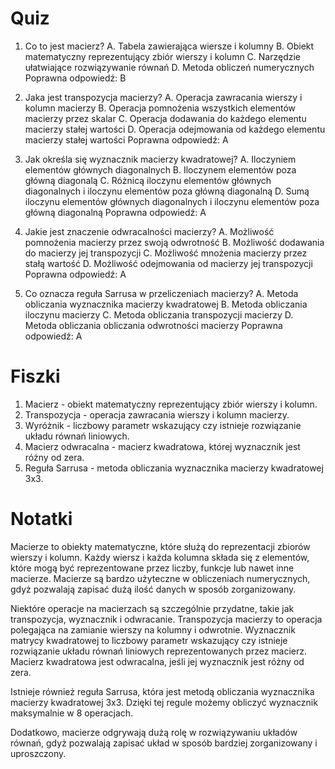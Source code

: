  # Quiz

1. Co to jest macierz?
   A. Tabela zawierająca wiersze i kolumny
   B. Obiekt matematyczny reprezentujący zbiór wierszy i kolumn
   C. Narzędzie ułatwiające rozwiązywanie równań
   D. Metoda obliczeń numerycznych
   Poprawna odpowiedź: B

2. Jaka jest transpozycja macierzy?
   A. Operacja zawracania wierszy i kolumn macierzy
   B. Operacja pomnożenia wszystkich elementów macierzy przez skalar
   C. Operacja dodawania do każdego elementu macierzy stałej wartości
   D. Operacja odejmowania od każdego elementu macierzy stałej wartości
   Poprawna odpowiedź: A

3. Jak określa się wyznacznik macierzy kwadratowej?
   A. Iloczyniem elementów głównych diagonalnych
   B. Iloczynem elementów poza główną diagonalą
   C. Różnicą iloczynu elementów głównych diagonalnych i iloczynu elementów poza główną diagonalną
   D. Sumą iloczynu elementów głównych diagonalnych i iloczynu elementów poza główną diagonalną
   Poprawna odpowiedź: A

4. Jakie jest znaczenie odwracalności macierzy?
   A. Możliwość pomnożenia macierzy przez swoją odwrotność
   B. Możliwość dodawania do macierzy jej transpozycji
   C. Możliwość mnożenia macierzy przez stałą wartość
   D. Możliwość odejmowania od macierzy jej transpozycji
   Poprawna odpowiedź: A

5. Co oznacza reguła Sarrusa w przeliczeniach macierzy?
   A. Metoda obliczania wyznacznika macierzy kwadratowej
   B. Metoda obliczania iloczynu macierzy
   C. Metoda obliczania transpozycji macierzy
   D. Metoda obliczania obliczania odwrotności macierzy
   Poprawna odpowiedź: A

# Fiszki

1. Macierz - obiekt matematyczny reprezentujący zbiór wierszy i kolumn.
2. Transpozycja - operacja zawracania wierszy i kolumn macierzy.
3. Wyróżnik - liczbowy parametr wskazujący czy istnieje rozwiązanie układu równań liniowych.
4. Macierz odwracalna - macierz kwadratowa, której wyznacznik jest różny od zera.
5. Reguła Sarrusa - metoda obliczania wyznacznika macierzy kwadratowej 3x3.

# Notatki

Macierze to obiekty matematyczne, które służą do reprezentacji zbiorów wierszy i kolumn. Każdy wiersz i każda kolumna składa się z elementów, które mogą być reprezentowane przez liczby, funkcje lub nawet inne macierze. Macierze są bardzo użyteczne w obliczeniach numerycznych, gdyż pozwalają zapisać dużą ilość danych w sposób zorganizowany.

Niektóre operacje na macierzach są szczególnie przydatne, takie jak transpozycja, wyznacznik i odwracanie. Transpozycja macierzy to operacja polegająca na zamianie wierszy
 na kolumny i odwrotnie. Wyznacznik matrycy kwadratowej to liczbowy parametr
 wskazujący czy istnieje rozwiązanie układu równań liniowych reprezentowanych przez macierz. Macierz kwadratowa jest odwracalna, jeśli jej wyznacznik jest różny od zera.

Istnieje również reguła Sarrusa, która jest metodą obliczania wyznacznika macierzy kwadratowej 3x3. Dzięki tej regule możemy obliczyć wyznacznik maksymalnie w 8 operacjach.

Dodatkowo, macierze odgrywają dużą rolę w rozwiązywaniu układów równań, gdyż pozwalają zapisać układ w sposób bardziej zorganizowany i uproszczony.